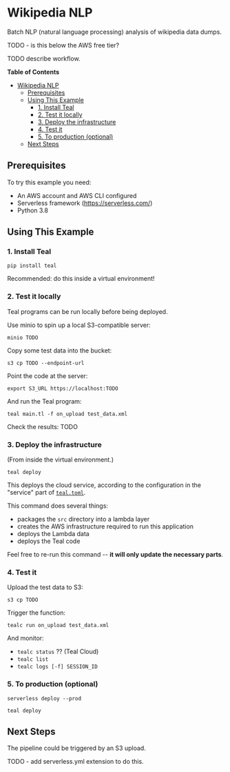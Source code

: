 # Wikipedia NLP

Batch NLP (natural language processing) analysis of wikipedia data dumps. 

TODO - is this below the AWS free tier?

TODO describe workflow.

<!-- markdown-toc start - Don't edit this section. Run M-x markdown-toc-refresh-toc -->
**Table of Contents**

- [Wikipedia NLP](#wikipedia-nlp)
    - [Prerequisites](#prerequisites)
    - [Using This Example](#using-this-example)
        - [1. Install Teal](#1-install-teal)
        - [2. Test it locally](#2-test-it-locally)
        - [3. Deploy the infrastructure](#3-deploy-the-infrastructure)
        - [4. Test it](#4-test-it)
        - [5. To production (optional)](#5-to-production-optional)
    - [Next Steps](#next-steps)

<!-- markdown-toc end -->


## Prerequisites

To try this example you need:
- An AWS account and AWS CLI configured
- Serverless framework (https://serverless.com/)
- Python 3.8


## Using This Example


### 1. Install Teal

`pip install teal`

Recommended: do this inside a virtual environment!


### 2. Test it locally

Teal programs can be run locally before being deployed.

Use minio to spin up a local S3-compatible server:

`minio TODO`

Copy some test data into the bucket:

`s3 cp TODO --endpoint-url`

Point the code at the server:

`export S3_URL https://localhost:TODO`

And run the Teal program:

`teal main.tl -f on_upload test_data.xml`

Check the results: TODO


### 3. Deploy the infrastructure

(From inside the virtual environment.)

`teal deploy`

This deploys the cloud service, according to the configuration in the "service"
part of [`teal.toml`](teal.toml). 

This command does several things:
- packages the `src` directory into a lambda layer
- creates the AWS infrastructure required to run this application
- deploys the Lambda data
- deploys the Teal code

Feel free to re-run this command -- **it will only update the necessary parts**.


### 4. Test it

Upload the test data to S3:

`s3 cp TODO`

Trigger the function:

`tealc run on_upload test_data.xml`

And monitor:

- `tealc status` ?? (Teal Cloud)
- `tealc list`
- `tealc logs [-f] SESSION_ID`


### 5. To production (optional)

`serverless deploy --prod`

`teal deploy`


## Next Steps

The pipeline could be triggered by an S3 upload.

TODO - add serverless.yml extension to do this.
